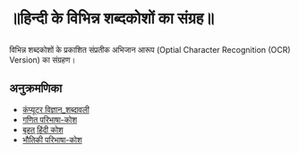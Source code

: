 # ॥हिन्दी के विभिन्न शब्दकोशों का संग्रह॥

##
विभिन्न शब्दकोशों के प्रकाशित संप्रतीक अभिजान आरूप (Optial Character Recognition (OCR) Version) का संग्रहण।

## अनुक्रमणिका
* [कंप्यूटर विज्ञान_शब्दावली](कंप्यूटर_विज्ञान_शब्दावली/README.md)
* [गणित परिभाषा-कोश](गणित_परिभाषा-कोश/README.md)
* [बृहत् हिंदी कोश](बृहत्_हिंदी_कोश/README.md)
* [भौतिकी परिभाषा-कोश](भौतिकी_परिभाषा-कोश/README.md)
